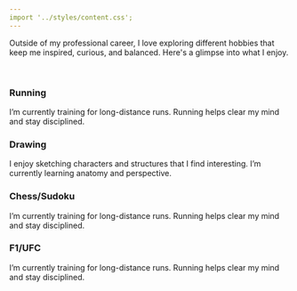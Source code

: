 ```yaml
---
import '../styles/content.css';
---
```


<div class="content">
    <p>Outside of my professional career, I love exploring different hobbies that keep me inspired, curious, and balanced. Here's a glimpse into what I enjoy.</p>
    </br>
    <section class="hobbies">
        <div class="hobby-card">
            <h3>Running</h3>
            <p>I’m currently training for long-distance runs. Running helps clear my mind and stay disciplined.</p>
        </div>
        <div class="hobby-card">
            <h3>Drawing</h3>
            <p>I enjoy sketching characters and structures that I find interesting. I’m currently learning anatomy and perspective.</p>
        </div>
        <div class="hobby-card">
            <h3>Chess/Sudoku</h3>
            <p>I’m currently training for long-distance runs. Running helps clear my mind and stay disciplined.</p>
        </div>
        <div class="hobby-card">
            <h3>F1/UFC</h3>
            <p>I’m currently training for long-distance runs. Running helps clear my mind and stay disciplined.</p>
        </div>  
    </section>
</div>